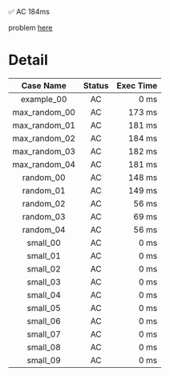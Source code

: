 ✅  AC  184ms

problem [here](https://judge.yosupo.jp/problem/staticrmq)

# Detail

| Case Name | Status | Exec Time |
|:---------:|:------:|---------:|
| example_00 | AC | 0 ms |
| max_random_00 | AC | 173 ms |
| max_random_01 | AC | 181 ms |
| max_random_02 | AC | 184 ms |
| max_random_03 | AC | 182 ms |
| max_random_04 | AC | 181 ms |
| random_00 | AC | 148 ms |
| random_01 | AC | 149 ms |
| random_02 | AC | 56 ms |
| random_03 | AC | 69 ms |
| random_04 | AC | 56 ms |
| small_00 | AC | 0 ms |
| small_01 | AC | 0 ms |
| small_02 | AC | 0 ms |
| small_03 | AC | 0 ms |
| small_04 | AC | 0 ms |
| small_05 | AC | 0 ms |
| small_06 | AC | 0 ms |
| small_07 | AC | 0 ms |
| small_08 | AC | 0 ms |
| small_09 | AC | 0 ms |



